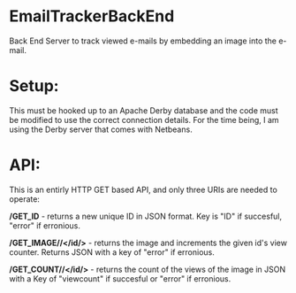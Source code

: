 EmailTrackerBackEnd
===================

Back End Server to track viewed e-mails by embedding an image into the e-mail.

Setup:
===================
This must be hooked up to an Apache Derby database and the code must be modified to use the correct connection details. For the time being, I am using the Derby server that comes with Netbeans.

API:
===================
This is an entirly HTTP GET based API, and only three URIs are needed to operate:

<b>/GET_ID</b> - returns a new unique ID in JSON format. Key is "ID" if succesful, "error" if erronious.

<b>/GET_IMAGE//</id/></b> - returns the image and increments the given id's view counter. Returns JSON with a key of "error" if erronious.

<b>/GET_COUNT//</id/></b>  - returns the count of the views of the image in JSON with a Key of "viewcount" if succesful or "error" if erronious.
